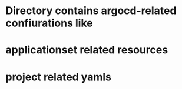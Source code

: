 # Directory contains argocd-related confiurations like
# applicationset related resources
# project related yamls
